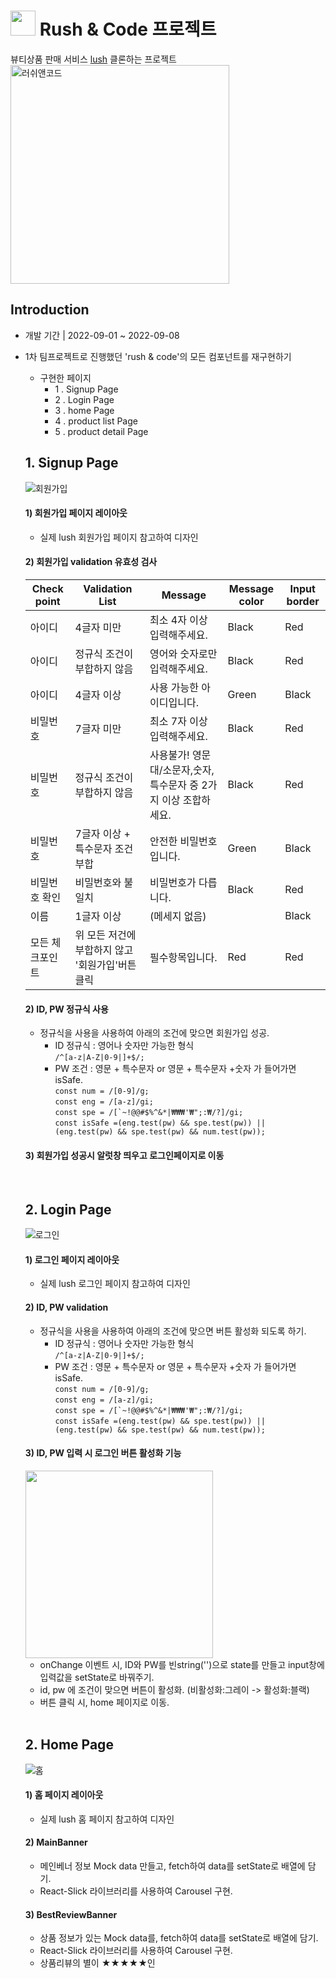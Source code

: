 # <img src="https://user-images.githubusercontent.com/100933263/193003654-0d5b287e-4f41-4248-ba94-b8b66c055bc3.png" height="40"/> Rush & Code 프로젝트

뷰티상품 판매 서비스 [lush](https://www.lush.co.kr/) 클론하는 프로젝트  
<img width="350" alt="러쉬앤코드" src="https://user-images.githubusercontent.com/100933263/193005790-42f0852b-be8f-4e37-990a-6fff7530abf4.jpg">

## Introduction

- 개발 기간 | 2022-09-01 ~ 2022-09-08
- 1차 팀프로젝트로 진행했던 'rush & code'의 모든 컴포넌트를 재구현하기
  - 구현한 페이지
    - 1 . Signup Page
    - 2 . Login Page
    - 3 . home Page
    - 4 . product list Page
    - 5 . product detail Page
    
  ## 1. Signup Page
  ![회원가입](https://user-images.githubusercontent.com/100933263/193027929-aeb4593a-4576-4ebb-ad32-d26cba36bb73.gif)

  #### 1) 회원가입 페이지 레이아웃
    - 실제 lush 회원가입 페이지 참고하여 디자인  

  #### 2) 회원가입 validation 유효성 검사
     |Check point|Validation List|Message|Message color|Input border|
     |------|---|---|---|---|
     |아이디|4글자 미만|최소 4자 이상 입력해주세요.|Black|Red|
     |아이디|정규식 조건이 부합하지 않음|영어와 숫자로만 입력해주세요.|Black|Red|
     |아이디|4글자 이상|사용 가능한 아이디입니다.|Green|Black|
     |비밀번호|7글자 미만|최소 7자 이상 입력해주세요.|Black|Red|
     |비밀번호|정규식 조건이 부합하지 않음|사용불가! 영문 대/소문자,숫자,특수문자 중 2가지 이상 조합하세요.|Black|Red|
     |비밀번호|7글자 이상 + 특수문자 조건 부합|안전한 비밀번호입니다.|Green|Black|
     |비밀번호 확인|비밀번호와 불일치|비밀번호가 다릅니다.|Black|Red|
     |이름|1글자 이상|(메세지 없음)||Black|
     |모든 체크포인트|위 모든 저건에 부합하지 않고 '회원가입'버튼 클릭|필수항목입니다.|Red|Red|
    
  #### 2) ID, PW 정규식 사용
    - 정규식을 사용을 사용하여 아래의 조건에 맞으면 회원가입 성공.
      - ID 정규식 : 영어나 숫자만 가능한 형식  
        ```/^[a-z|A-Z|0-9|]+$/;```  
      - PW 조건 : 영문 + 특수문자 or 영문 + 특수문자 +숫자 가 들어가면 isSafe.   
        ```const num = /[0-9]/g;```  
        ```const eng = /[a-z]/gi;```  
        ```const spe = /[`~!@@#$%^&*|₩₩₩'₩";:₩/?]/gi;```  
        ```const isSafe =(eng.test(pw) && spe.test(pw)) || (eng.test(pw) && spe.test(pw) && num.test(pw));```  
    
  #### 3) 회원가입 성공시 알럿창 띄우고 로그인페이지로 이동
    
    <br />
    
  ## 2. Login Page
  ![로그인](https://user-images.githubusercontent.com/100933263/193035865-90994740-aa1a-4dc0-bb6b-9cac0da6e135.gif)

  #### 1) 로그인 페이지 레이아웃
    - 실제 lush 로그인 페이지 참고하여 디자인  
    
  #### 2) ID, PW validation
    - 정규식을 사용을 사용하여 아래의 조건에 맞으면 버튼 활성화 되도록 하기.
      - ID 정규식 : 영어나 숫자만 가능한 형식  
        ```/^[a-z|A-Z|0-9|]+$/;```  
      - PW 조건 : 영문 + 특수문자 or 영문 + 특수문자 +숫자 가 들어가면 isSafe.   
        ```const num = /[0-9]/g;```  
        ```const eng = /[a-z]/gi;```  
        ```const spe = /[`~!@@#$%^&*|₩₩₩'₩";:₩/?]/gi;```  
        ```const isSafe =(eng.test(pw) && spe.test(pw)) || (eng.test(pw) && spe.test(pw) && num.test(pw));```  
    
  #### 3) ID, PW 입력 시 로그인 버튼 활성화 기능
  <img src="https://user-images.githubusercontent.com/100933263/193039099-c08f4cbd-65cb-4699-a4c9-58dcd5af98a0.jpeg" height="300"/>  

    - onChange 이벤트 시, ID와 PW를 빈string('')으로 state를 만들고 input창에 입력값을 setState로 바꿔주기.
    - id, pw 에 조건이 맞으면 버튼이 활성화. (비활성화:그레이 -> 활성화:블랙)
    - 버튼 클릭 시, home 페이지로 이동.
    
    <br />
    
  ## 2. Home Page
  ![홈](https://user-images.githubusercontent.com/100933263/193045187-22325236-f133-4f79-8147-2fe69122b6b4.gif)

  #### 1) 홈 페이지 레이아웃
    - 실제 lush 홈 페이지 참고하여 디자인  
  
  #### 2) MainBanner
    - 메인베너 정보 Mock data 만들고, fetch하여 data를 setState로 배열에 담기.
    - React-Slick 라이브러리를 사용하여 Carousel 구현.
  
  #### 3) BestReviewBanner
    - 상품 정보가 있는 Mock data를, fetch하여 data를 setState로 배열에 담기.
    - React-Slick 라이브러리를 사용하여 Carousel 구현.
    - 상품리뷰의 별이 ★★★★★인 
